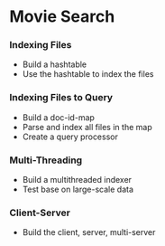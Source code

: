 # Movie Search

### Indexing Files
- Build a hashtable
- Use the hashtable to index the files

### Indexing Files to Query
- Build a doc-id-map
- Parse and index all files in the map
- Create a query processor

### Multi-Threading
- Build a multithreaded indexer
- Test base on large-scale data

### Client-Server
- Build the client, server, multi-server

